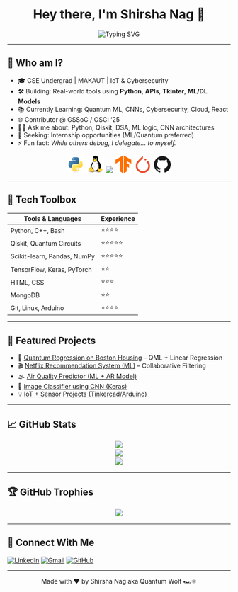 
<h1 align="center">Hey there, I'm Shirsha Nag 👋</h1>

<p align="center">
  <img src="https://readme-typing-svg.herokuapp.com?font=Fira+Code&weight=500&size=22&pause=1000&color=00F7FF&center=true&vCenter=true&width=435&lines=Quantum+Dev+%7C+ML+%26+DL+Explorer+%7C+Cybersec+Learner;ACM+Member+%7C+GSOC+%2725+Contributor;
    Engineer+in+the+making+%7C+Problem+Solver" alt="Typing SVG" />
</p>

---

## 🧠 Who am I?

- 🎓 CSE Undergrad | MAKAUT | IoT & Cybersecurity  
- 🛠️ Building: Real-world tools using **Python**, **APIs**, **Tkinter**, **ML/DL Models**  
- 📚 Currently Learning: Quantum ML, CNNs, Cybersecurity, Cloud, React  
- 🌐 Contributor @ GSSoC / OSCI ‘25  
- 🧑‍💻 Ask me about: Python, Qiskit, DSA, ML logic, CNN architectures  
- 💼 Seeking: Internship opportunities (ML/Quantum preferred)  
- ⚡ Fun fact: *While others debug, I delegate... to myself.*  

<p align="center">
  <img src="https://raw.githubusercontent.com/devicons/devicon/master/icons/python/python-original.svg" width="40"/>
  <img src="https://raw.githubusercontent.com/devicons/devicon/master/icons/linux/linux-original.svg" width="40"/>
  <img src="https://raw.githubusercontent.com/devicons/devicon/master/icons/qiskit/qiskit-original.svg" width="40"/>
  <img src="https://raw.githubusercontent.com/devicons/devicon/master/icons/tensorflow/tensorflow-original.svg" width="40"/>
  <img src="https://raw.githubusercontent.com/devicons/devicon/master/icons/pytorch/pytorch-original.svg" width="40"/>
  <img src="https://raw.githubusercontent.com/devicons/devicon/master/icons/github/github-original.svg" width="40"/>
</p>

---

## 🧰 Tech Toolbox

| Tools & Languages | Experience |
|-------------------|------------|
| Python, C++, Bash | ⭐⭐⭐⭐ |
| Qiskit, Quantum Circuits | ⭐⭐⭐⭐⭐ |
| Scikit-learn, Pandas, NumPy | ⭐⭐⭐⭐⭐ |
| TensorFlow, Keras, PyTorch | ⭐⭐|
| HTML, CSS | ⭐⭐⭐ |
| MongoDB | ⭐⭐ |
| Git, Linux, Arduino | ⭐⭐⭐⭐ |

---

## 🚀 Featured Projects

- 🔬 [Quantum Regression on Boston Housing](https://github.com/shirshanag/quantum-regression) – QML + Linear Regression  
- 🎬 [Netflix Recommendation System (ML)](https://github.com/shirshanag/netflix-recommender) – Collaborative Filtering  
- 🌫️ [Air Quality Predictor (ML + AR Model)](https://github.com/shirshanag/air-quality-predictor)  
- 🧠 [Image Classifier using CNN (Keras)](https://github.com/shirshanag/image-classifier-cnn)  
- 💡 [IoT + Sensor Projects (Tinkercad/Arduino)](https://github.com/shirshanag/iot-sensors)

---

## 📈 GitHub Stats

<p align="center">
  <img src="https://github-readme-stats.vercel.app/api?username=shirshanag&show_icons=true&theme=tokyonight" />
  <br/>
  <img src="https://github-readme-streak-stats.herokuapp.com/?user=shirshanag&theme=tokyonight" />
  <br/>
  <img src="https://github-readme-stats.vercel.app/api/top-langs/?username=shirshanag&layout=compact&theme=tokyonight" />
</p>

---

## 🏆 GitHub Trophies

<p align="center">
  <img src="https://github-profile-trophy.vercel.app/?username=shirshanag&theme=gruvbox&no-bg=true&no-frame=true" />
</p>

---


## 🔗 Connect With Me

<p align="left">
  <a href="https://www.linkedin.com/in/shirsha-nag-b4aa87219/" target="blank"><img align="center" src="https://img.shields.io/badge/-LinkedIn-blue?style=flat-square&logo=linkedin" alt="LinkedIn" /></a>
  <a href="mailto:15shirsha@gmail.com"><img align="center" src="https://img.shields.io/badge/-Gmail-red?style=flat-square&logo=gmail&logoColor=white" alt="Gmail" /></a>
  <a href="https://github.com/shirshanag" target="blank"><img align="center" src="https://img.shields.io/badge/-GitHub-000?style=flat-square&logo=github" alt="GitHub" /></a>
</p>

---

<p align="center">Made with ❤️ by Shirsha Nag aka Quantum Wolf 🏎️⚛️</p>
